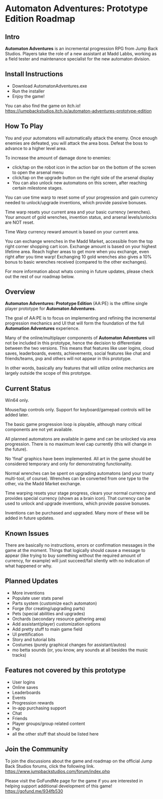 # Automaton Adventures: Prototype Edition Roadmap #

## Intro ##

__Automaton Adventures__ is an incremental progression RPG from Jump Back Studios. Players take the role of a new assistant at Madd Labbs, working as a field tester and maintenance specialist for the new automaton division.

## Install Instructions ##

- Download AutomatonAdventures.exe
- Run the installer
- Enjoy the game!

You can also find the game on itch.io!
https://jumpbackstudios.itch.io/automaton-adventures-prototype-edition

## How To Play ##

You and your automatons will automatically attack the enemy. Once enough enemies are defeated, you will attack the area boss. Defeat the boss to advance to a higher level area.

To increase the amount of damage done to enemies:

- click/tap on the robot icon in the action bar on the bottom of the screen to open the arsenal menu
- click/tap on the upgrade button on the right side of the arsenal display
- You can also unlock new automatons on this screen, after reaching certain milestone stages.

You can use time warp to reset some of your progression and gain currency needed to unlock/upgrade inventions, which provide passive bonuses.

Time warp resets your current area and your basic currency (wrenches). Your amount of gold wrenches, invention status, and arsenal levels/unlocks are NOT reset.

Time Warp currency reward amount is based on your current area.

You can exchange wrenches in the Madd Market, accessible from the top right corner shopping cart icon. Exchange amount is based on your highest lifetime area. Reach higher areas to get more when you exchange, even right after you time warp!
Exchanging 10 gold wrenches also gives a 10% bonus to basic wrenches received (compared to the other exchanges).

For more information about whats coming in future updates, please check out the rest of our roadmap below.

## Overview ##

__Automaton Adventures: Prototype Edition__ (AA:PE) is the offline single player prototype for __Automaton Adventures__.

The goal of AA:PE is to focus on implementing and refining the incremental progression mechanics and UI that will form the foundation of the full __Automation Adventures__ experience.

Many of the online/multiplayer components of __Automaton Adventures__ will not be included in this prototype, hence the decision to differentiate between the two versions. This means that features like user logins, cloud saves, leaderboards, events, achievements,  social features like chat and friends/teams, pvp and others will not appear in this prototype.

In other words, basically any features that will utilize online mechanics are largely outside the scope of this prototype.

## Current Status ##

Win64 only.

Mouse/tap controls only. Support for keyboard/gamepad controls will be added later.

The basic game progression loop is playable, although many critical components are not yet available.

All planned automatons are available in game and can be unlocked via area progression. There is no maximum level cap currently (this will change in the future).

No 'final' graphics have been implemented. All art in the game should be considered temporary and only for demonstrating functionality.

Normal wrenches can be spent on upgrading automatons (and your trusty multi-tool, of course). Wrenches can be converted from one type to the other, via the Madd Market exchange.

Time warping resets your stage progress, clears your normal currency and provides special currency (shown as a brain icon). That currency can be used to unlock and upgrade inventions, which provide passive bonuses.

Inventions can be purchased and upgraded. Many more of these will be added in future updates.

## Known Issues ##

There are basically no instructions, errors or confirmation messages in the game at the moment. Things that logically should cause a message to appear (like trying to buy something without the required amount of currency, for example) will just succeed/fail silently with no indication of what happened or why.

## Planned Updates ##

- More inventions
- Populate user stats panel
- Parts system (customize each automaton)
- Forge (for creating/upgrading parts)
- Pets (special abilities and upgrades)
- Orchards (secondary resource gathering area)
- Add assistant(player) customization options
- Add pretty stuff to main game field
- UI prettification
- Story and tutorial bits
- Costumes (purely graphical changes for assistant/autos)
- mo betta sounds (or, you know, any sounds at all besides the music tracks)

## Features not covered by this prototype ##

- User logins
- Online saves
- Leaderboards
- Events
- Progression rewards
- In-app purchasing support
- Chat
- Friends
- Player groups/group related content
- Pvp
- all the other stuff that should be listed here

## Join the Community ##
  
To join the discussions about the game and roadmap on the official Jump Back Studios forums, click the following link.
https://www.jumpbackstudios.com/forum/index.php

Please visit the GoFundMe page for the game if you are interested in helping support additional development of this game!
https://gofund.me/934fb530
